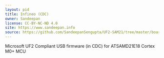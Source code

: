 ```yaml
---
layout: pid
title: Infineo (CDC)
owner: Sandeepan
license: CC-BY-NC-ND 4.0
site: https://www.sandeepan.info
source: https://github.com/SandeepanSengupta/UF2-SAM21/tree/master/boards
---
```

Microsoft UF2 Compliant USB firmware (in  CDC) for ATSAMD21E18 Cortex M0+ MCU
